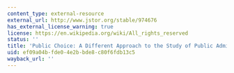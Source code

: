 ```yaml
---
content_type: external-resource
external_url: http://www.jstor.org/stable/974676
has_external_license_warning: true
license: https://en.wikipedia.org/wiki/All_rights_reserved
status: ''
title: 'Public Choice: A Different Approach to the Study of Public Administration'
uid: ef09a04b-fde0-4e2b-bde8-c80f6fdb13c5
wayback_url: ''
---
```

